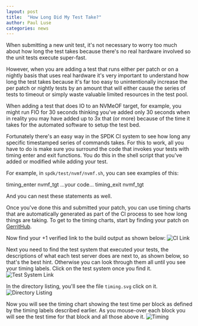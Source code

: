 ```yaml
---
layout: post
title:  "How Long Did My Test Take?"
author: Paul Luse 
categories: news
---
```


When submitting a new unit test, it's not necessary to worry too much
about how long the test takes because there's no real hardware involved
so the unit tests execute super-fast.

However, when you are adding a test that runs either per patch or on a
nightly basis that uses real hardware it's very important to understand
how long the test takes because it's far too easy to unintentionally increase
the per patch or nightly tests by an amount that will either cause the
series of tests to timeout or simply waste valuable limited resources in
the test pool.

When adding a test that does IO to an NVMeOF target, for example, you might
run FIO for 30 seconds thinking you've added only 30 seconds when in reality
you may have added up to 3x that (or more) because of the time it takes for 
the automated software to setup the test bed.

Fortunately there's an easy way in the SPDK CI system to see how long any
specific timestamped series of commands takes.  For this to work, all you
have to do is make sure you surround the code that invokes your tests with
timing enter and exit functions. You do this in the shell script that you've
added or modified while adding your test.

For example, in `spdk/test/nvmf/nvmf.sh`, you can see examples of this:

timing_enter nvmf_tgt
...your code...
timing_exit nvmf_tgt

And you can nest these statements as well.

Once you've done this and submitted your patch, you can use timing charts
that are automatically generated as part of the CI process to see how long
things are taking.  To get to the timing charts, start by finding your patch
on [GerritHub](https://review.gerrithub.io/#/q/project:spdk/spdk+status:open).
 
Now find your +1 verified link to the build output as shown below:
![CI Link](../../../../../img/blog/plus_1.jpg "CI Link")

Next you need to find the test system that executed your tests, the descriptions
of what each test server does are next to, as shown below, so that's the best
hint. Otherwise you can look through them all until you see your timing labels.
Click on the test system once you find it.
![Test System Link](../../../../../img/blog/test_system.jpg "Test System Link")

In the directory listing, you'll see the file `timing.svg` click on it.
![Directory Listing](../../../../../img/blog/dir_list.jpg "Directory Listing")

Now you will see the timing chart showing the test time per block as defined
by the timing labels described earlier. As you mouse-over each block you will
see the test time for that block and all those above it.
![Timing](../../../../../img/blog/timing.jpg "Timing")
